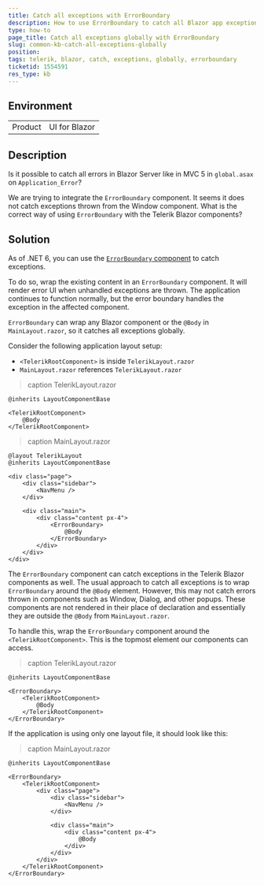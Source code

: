 ```yaml
---
title: Catch all exceptions with ErrorBoundary
description: How to use ErrorBoundary to catch all Blazor app exceptions globally?
type: how-to
page_title: Catch all exceptions globally with ErrorBoundary
slug: common-kb-catch-all-exceptions-globally
position: 
tags: telerik, blazor, catch, exceptions, globally, errorboundary
ticketid: 1554591
res_type: kb
---
```


## Environment

<table>
    <tbody>
        <tr>
            <td>Product</td>
            <td>UI for Blazor</td>
        </tr>
    </tbody>
</table>


## Description

Is it possible to catch all errors in Blazor Server like in MVC 5 in `global.asax` on `Application_Error`?

We are trying to integrate the `ErrorBoundary` component. It seems it does not catch exceptions thrown from the Window component. What is the correct way of using `ErrorBoundary` with the Telerik Blazor components?


## Solution

As of .NET 6, you can use the [`ErrorBoundary` component](https://docs.microsoft.com/en-us/aspnet/core/blazor/fundamentals/handle-errors?view=aspnetcore-6.0#error-boundaries) to catch exceptions.

To do so, wrap the existing content in an `ErrorBoundary` component. It will render error UI when unhandled exceptions are thrown. The application continues to function normally, but the error boundary handles the exception in the affected component.

`ErrorBoundary` can wrap any Blazor component or the `@Body` in `MainLayout.razor`, so it catches all exceptions globally.

Consider the following application layout setup:
* `<TelerikRootComponent>` is inside `TelerikLayout.razor`
* `MainLayout.razor` references `TelerikLayout.razor`

>caption TelerikLayout.razor

````CSHTML
@inherits LayoutComponentBase

<TelerikRootComponent>
    @Body
</TelerikRootComponent>
````

>caption MainLayout.razor

````CSHTML
@layout TelerikLayout
@inherits LayoutComponentBase

<div class="page">
    <div class="sidebar">
        <NavMenu />
    </div>

    <div class="main">
        <div class="content px-4">
            <ErrorBoundary>
                @Body
            </ErrorBoundary>
        </div>
    </div>
</div>
````

The `ErrorBoundary` component can catch exceptions in the Telerik Blazor components as well. The usual approach to catch all exceptions is to wrap `ErrorBoundary` around the `@Body` element. However, this may not catch errors thrown in components such as Window, Dialog, and other popups. These components are not rendered in their place of declaration and essentially they are outside the `@Body` from `MainLayout.razor`.

To handle this, wrap the `ErrorBoundary` component around the `<TelerikRootComponent>`. This is the topmost element our components can access.

>caption TelerikLayout.razor

````CSHTML
@inherits LayoutComponentBase

<ErrorBoundary>
    <TelerikRootComponent>
        @Body
    </TelerikRootComponent>
</ErrorBoundary>
````

If the application is using only one layout file, it should look like this:

>caption MainLayout.razor

````CSHTML
@inherits LayoutComponentBase

<ErrorBoundary>
    <TelerikRootComponent>
        <div class="page">
            <div class="sidebar">
                <NavMenu />
            </div>

            <div class="main">
                <div class="content px-4">
                    @Body
                </div>
            </div>
        </div>
    </TelerikRootComponent>
</ErrorBoundary>
````
